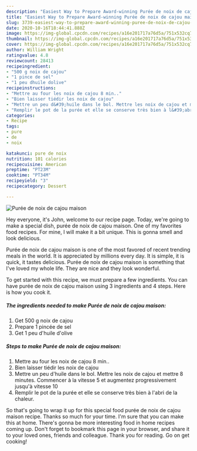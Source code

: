 ```yaml
---
description: "Easiest Way to Prepare Award-winning Purée de noix de cajou maison"
title: "Easiest Way to Prepare Award-winning Purée de noix de cajou maison"
slug: 3739-easiest-way-to-prepare-award-winning-puree-de-noix-de-cajou-maison
date: 2020-10-16T18:44:41.888Z
image: https://img-global.cpcdn.com/recipes/a16e201717a76d5a/751x532cq70/puree-de-noix-de-cajou-maison-photo-principale-de-la-recette.jpg
thumbnail: https://img-global.cpcdn.com/recipes/a16e201717a76d5a/751x532cq70/puree-de-noix-de-cajou-maison-photo-principale-de-la-recette.jpg
cover: https://img-global.cpcdn.com/recipes/a16e201717a76d5a/751x532cq70/puree-de-noix-de-cajou-maison-photo-principale-de-la-recette.jpg
author: William Wright
ratingvalue: 4.8
reviewcount: 28413
recipeingredient:
- "500 g noix de cajou"
- "1 pince de sel"
- "1 peu dhuile dolive"
recipeinstructions:
- "Mettre au four les noix de cajou 8 min.."
- "Bien laisser tiédir les noix de cajou"
- "Mettre un peu d&#39;huile dans le bol. Mettre les noix de cajou et mettre 8 minutes. Commencer à la vitesse 5 et augmentez progressivement jusqu&#39;à vitesse 10"
- "Remplir le pot de la purée et elle se conserve très bien à l&#39;abri de la chaleur."
categories:
- Recipe
tags:
- pure
- de
- noix

katakunci: pure de noix 
nutrition: 101 calories
recipecuisine: American
preptime: "PT23M"
cooktime: "PT34M"
recipeyield: "3"
recipecategory: Dessert

---
```



![Purée de noix de cajou maison](https://img-global.cpcdn.com/recipes/a16e201717a76d5a/751x532cq70/puree-de-noix-de-cajou-maison-photo-principale-de-la-recette.jpg)

Hey everyone, it's John, welcome to our recipe page. Today, we're going to make a special dish, purée de noix de cajou maison. One of my favorites food recipes. For mine, I will make it a bit unique. This is gonna smell and look delicious.

Purée de noix de cajou maison is one of the most favored of recent trending meals in the world. It is appreciated by millions every day. It is simple, it is quick, it tastes delicious. Purée de noix de cajou maison is something that I've loved my whole life. They are nice and they look wonderful.




To get started with this recipe, we must prepare a few ingredients. You can have purée de noix de cajou maison using 3 ingredients and 4 steps. Here is how you cook it.

<!--inarticleads1-->

##### The ingredients needed to make Purée de noix de cajou maison:

1. Get 500 g noix de cajou
1. Prepare 1 pincée de sel
1. Get 1 peu d&#39;huile d&#39;olive




<!--inarticleads2-->

##### Steps to make Purée de noix de cajou maison:

1. Mettre au four les noix de cajou 8 min..
1. Bien laisser tiédir les noix de cajou
1. Mettre un peu d&#39;huile dans le bol. Mettre les noix de cajou et mettre 8 minutes. Commencer à la vitesse 5 et augmentez progressivement jusqu&#39;à vitesse 10
1. Remplir le pot de la purée et elle se conserve très bien à l&#39;abri de la chaleur.




So that's going to wrap it up for this special food purée de noix de cajou maison recipe. Thanks so much for your time. I'm sure that you can make this at home. There's gonna be more interesting food in home recipes coming up. Don't forget to bookmark this page in your browser, and share it to your loved ones, friends and colleague. Thank you for reading. Go on get cooking!
